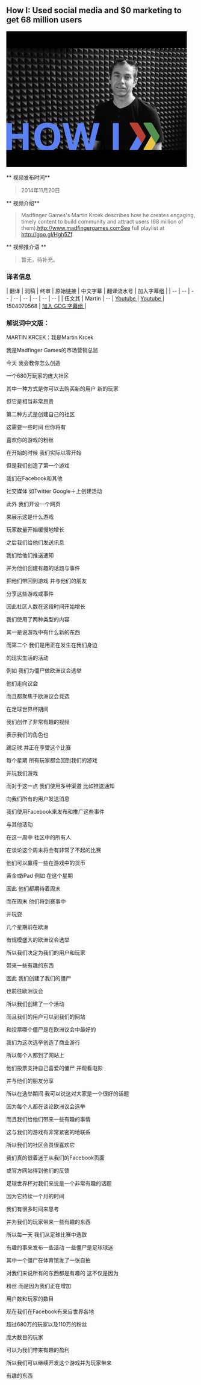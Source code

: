 ## How I: Used social media and $0 marketing to get 68 million users 

![video_screenshot](images/mwBEj9sXKN8.jpg)  

** 视频发布时间**
 
> 2014年11月20日

** 视频介绍**

>  Madfinger Games's Martin Krcek describes how he creates engaging, timely content to build community and attract users (68 million of them).http://www.madfingergames.comSee full playlist at http://goo.gl/Hgh5Zf.

** 视频推介语 **

>  暂无，待补充。

### 译者信息

| 翻译 | 润稿 | 终审 | 原始链接 | 中文字幕 |  翻译流水号  |  加入字幕组  |
| -- | -- | -- | -- | -- |  -- | -- | -- |
| 伍文其 | Martin | -- | [ Youtube ]( https://www.youtube.com/watch?v=mwBEj9sXKN8 )  |  [ Youtube ]( https://www.youtube.com/watch?v=g-GP85ea_Fo ) | 1504070568 | [ 加入 GDG 字幕组 ]( http://www.gfansub.com/join_translator )  |


### 解说词中文版：

MARTIN KRCEK：我是Martin Krcek

我是Madfinger Games的市场营销总监

今天  我会教你怎么创造

一个680万玩家的庞大社区

其中一种方式是你可以去购买新的用户  新的玩家 

但它是相当非常昂贵

第二种方式是创建自己的社区

这需要一些时间  但你将有

喜欢你的游戏的粉丝

在开始的时候  我们实际以零开始

但是我们创造了第一个游戏

我们在Facebook和其他

社交媒体  如Twitter  Google＋上创建活动

此外  我们开设一个网页

来展示这是什么游戏

玩家数量开始缓慢地增长

之后我们给他们发送讯息

我们给他们推送通知

并为他们创建有趣的话题与事件

把他们带回到游戏  并与他们的朋友

分享这些游戏或事件

因此社区人数在这段时间开始增长

我们使用了两种类型的内容

其一是说游戏中有什么新的东西

而第二个  我们是用正在发生在我们身边

的现实生活的活动

例如  我们为僵尸做欧洲议会选举

他们走向议会

而且都聚焦于欧洲议会竞选

在足球世界杯期间

我们创作了非常有趣的视频

表示我们的角色也

踢足球  并正在享受这个比赛

每个星期  所有玩家都会回到我们的游戏

并玩我们游戏

而对于这一点  我们使用多种渠道  比如推送通知

向我们所有的用户发送消息

我们使用Facebook来发布和推广这些事件

与其他活动

在这一周中  社区中的所有人

在谈论这个周末将会有非常了不起的比赛

他们可以赢得一些在游戏中的货币

黄金或iPad  例如  在这个星期

因此  他们都期待着周末 

而在周末  他们将到赛事中

并玩耍

几个星期前在欧洲

有规模盛大的欧洲议会选举

所以我们决定为我们的用户和玩家

带来一些有趣的东西

因此  我们创建了我们的僵尸

也前往欧洲议会

所以我们创建了一个活动

而且我们的用户可以到我们的网站

和投票哪个僵尸是在欧洲议会中最好的

我们为这次选举创造了商业游行

所以每个人都到了网站上

他们投票支持自己喜爱的僵尸  并观看电影

并与他们的朋友分享

所以在选举期间  我可以说这对大家是一个很好的话题

因为每个人都在谈论欧洲议会选举

而且我们给他们带来一些有趣的事情

这与我们的游戏有非常紧密的地联系

所以我们的社区会员很喜欢它

我们真的很着迷于从我们的Facebook页面

或官方网站得到他们的反馈

足球世界杯对我们来说是一个非常有趣的话题

因为它持续一个月的时间

我们有很多时间来思考

并为我们的玩家带来一些有趣的东西

所以每一天  我们从足球比赛中选取

有趣的事来发布一些活动  一些僵尸是足球球迷

其中一个僵尸在体育馆发了一张自拍

对我们来说所有的东西都是有趣的  这不仅是因为

粉丝 而是因为我们正在增加

用户数和玩家的数目

现在我们在Facebook有来自世界各地

超过680万的玩家以及110万的粉丝

庞大数目的玩家

可以为我们带来有趣的盈利

所以我们可以继续开发这个游戏并为玩家带来

有趣的东西


